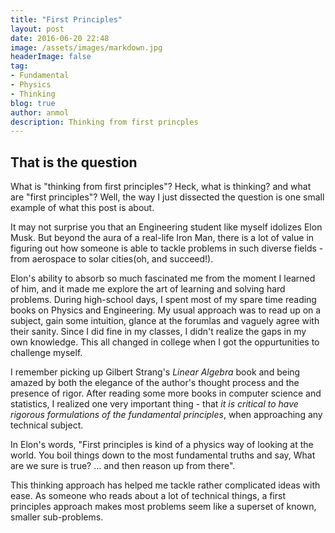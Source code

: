 ```yaml
---
title: "First Principles"
layout: post
date: 2016-06-20 22:48
image: /assets/images/markdown.jpg
headerImage: false
tag:
- Fundamental 
- Physics
- Thinking
blog: true
author: anmol
description: Thinking from first princples
---
```


## That is the question

What is "thinking from first principles"?
Heck, what is thinking? and what are "first principles"?
Well, the way I just dissected the question is one small example of what this post is about.

It may not surprise you that an Engineering student like myself idolizes Elon Musk.
But beyond the aura of a real-life Iron Man, there is a lot of value in figuring out how someone
is able to tackle problems in such diverse fields - from aerospace to solar cities(oh, and succeed!).

Elon's ability to absorb so much fascinated me from the moment I learned
of him, and it made me explore the art of learning and solving hard problems.
During high-school days, I spent most of my spare time reading books on Physics and Engineering. My usual approach was to read up on a subject,
gain some intuition, glance at the forumlas and vaguely agree with their sanity. Since I did fine in my classes, I didn't realize the gaps in my own knowledge. 
This all changed in college when I got the oppurtunities to challenge myself.



I remember picking up Gilbert Strang's *Linear Algebra* book and being amazed by both the elegance of the author's thought process and the presence of
rigor. After reading some more books in computer science and statistics, I realized one very important thing - that *it is critical to have rigorous formulations
of the fundamental principles*, when approaching any technical subject.





In Elon's words, "First principles is kind of a physics way of looking at the world. You boil things down to the most fundamental truths and say,
 What are we sure is true? … and then reason up from there". 
 
This thinking approach has helped me tackle rather complicated ideas with ease. As someone who reads about a lot of technical things, a first principles approach makes most problems seem like a superset of known, smaller sub-problems. 


